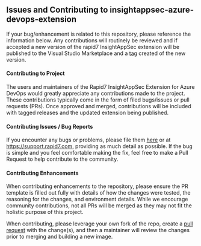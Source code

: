 ## Issues and Contributing to insightappsec-azure-devops-extension

If your bug/enhancement is related to this repository, please reference the information below.
Any contributions will routinely be reviewed and if accepted a new version of the rapid7 InsightAppSec extension will
  be published to the Visual Studio Marketplace and a
  [tag](https://github.com/rapid7/insightappsec-azure-devops-extension/tags) created of the new version.

#### Contributing to Project

The users and maintainers of the Rapid7 InsightAppSec Extension for Azure DevOps would greatly appreciate any
contributions made to the project.  These contributions typically come in the form of filed bugs/issues or pull requests
(PRs). Once approved and merged, contributions will be included with tagged releases and the updated extension being
published.

#### Contributing Issues / Bug Reports

If you encounter any bugs or problems, please file them
[here](https://github.com/rapid7/insightappsec-azure-devops-extension/issues/new) or at https://support.rapid7.com,
providing as much detail as possible. If the bug is simple and you feel comfortable making the fix, feel free to make a
Pull Request to help contribute to the community.

#### Contributing Enhancements

When contributing enhancements to the repository, please ensure the PR template is filled out fully with details of how
the changes were tested, the reasoning for the changes, and environment details.  While we encourage community
contributions, not all PRs will be merged as they may not fit the holistic purpose of this project.

When contributing, please leverage your own fork of the repo, create a
[pull request](https://github.com/rapid7/insightappsec-azure-devops-extension/pulls) with the change(s), and then a
maintainer will review the changes prior to merging and building a new image.
